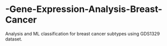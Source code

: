 # -Gene-Expression-Analysis-Breast-Cancer
Analysis and ML classification for breast cancer subtypes using GDS1329 dataset.
